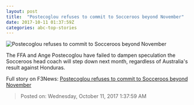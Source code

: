 ```yaml
---
layout: post
title:  "Postecoglou refuses to commit to Socceroos beyond November"
date: 2017-10-11 01:37:59Z
categories: abc-top-stories
---
```


![Postecoglou refuses to commit to Socceroos beyond November](http://www.abc.net.au/news/image/8876614-1x1-700x700.jpg)

The FFA and Ange Postecoglou have failed to dampen speculation the Socceroos head coach will step down next month, regardless of Australia's result against Honduras.


Full story on F3News: [Postecoglou refuses to commit to Socceroos beyond November](http://www.f3nws.com/n/HZvc4)

> Posted on: Wednesday, October 11, 2017 1:37:59 AM
